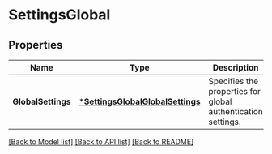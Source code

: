 # SettingsGlobal

## Properties
Name | Type | Description | Notes
------------ | ------------- | ------------- | -------------
**GlobalSettings** | [***SettingsGlobalGlobalSettings**](SettingsGlobalGlobalSettings.md) | Specifies the properties for global authentication settings. | [optional] [default to null]

[[Back to Model list]](../README.md#documentation-for-models) [[Back to API list]](../README.md#documentation-for-api-endpoints) [[Back to README]](../README.md)


